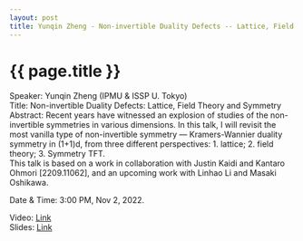 ```yaml
---
layout: post
title: Yunqin Zheng - Non-invertible Duality Defects -- Lattice, Field Theory and Symmetry
---
```


{{ page.title }}
================

Speaker: Yunqin Zheng (IPMU & ISSP U. Tokyo)  
Title: Non-invertible Duality Defects: Lattice, Field Theory and Symmetry  
Abstract: Recent years have witnessed an explosion of studies of the non-invertible symmetries in various dimensions. In this talk, I will revisit the most vanilla type of non-invertible symmetry — Kramers-Wannier duality symmetry in (1+1)d, from three different perspectives: 1. lattice; 2. field theory; 3. Symmetry TFT.   
This talk is based on a work in collaboration with Justin Kaidi and Kantaro Ohmori [2209.11062], and an upcoming work with Linhao Li and Masaki Oshikawa.  

Date & Time: 3:00 PM, Nov 2, 2022.

Video: [Link](https://www.bilibili.com/video/BV1Le411F7Tg/?share_source=copy_web)  
Slides: [Link](http://jointhepth.github.io/files/2022-11-2-Yunqin-Zheng.pdf)
